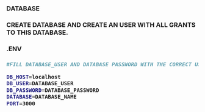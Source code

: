 <h3>DATABASE<h3>
CREATE DATABASE AND CREATE AN USER WITH ALL GRANTS TO THIS DATABASE.

<h3>.ENV<h3>

``` bash
#FILL DATABASE_USER AND DATABASE PASSWORD WITH THE CORRECT USER THAT HAS ACCES TO THE DATABASE -> DATABASE_NAME

DB_HOST=localhost
DB_USER=DATABASE_USER
DB_PASSWORD=DATABASE_PASSWORD
DATABASE=DATABASE_NAME
PORT=3000
```
